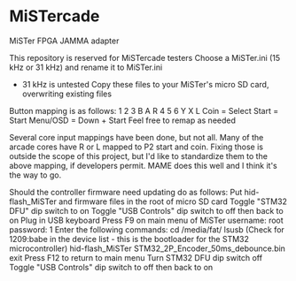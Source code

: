 # MiSTercade
 MiSTer FPGA JAMMA adapter

This repository is reserved for MiSTercade testers
Choose a MiSTer.ini (15 kHz or 31 kHz) and rename it to MiSTer.ini
- 31 kHz is untested
Copy these files to your MiSTer's micro SD card, overwriting existing files

Button mapping is as follows:
1 2 3    B A R
4 5 6    Y X L
Coin = Select
Start = Start
Menu/OSD = Down + Start
Feel free to remap as needed

Several core input mappings have been done, but not all. Many of the arcade cores have R or L mapped to P2 start and coin. Fixing those is outside the scope of this project, but I'd like to standardize them to the above mapping, if developers permit. MAME does this well and I think it's the way to go.

Should the controller firmware need updating do as follows:
Put hid-flash_MiSTer and firmware files in the root of micro SD card
Toggle "STM32 DFU" dip switch to on
Toggle "USB Controls" dip switch to off then back to on
Plug in USB keyboard
Press F9 on main menu of MiSTer
username: root
password: 1
Enter the following commands:
cd /media/fat/
lsusb
(Check for 1209:babe in the device list - this is the bootloader for the STM32 microcontroller)
hid-flash_MiSTer STM32_2P_Encoder_50ms_debounce.bin
exit
Press F12 to return to main menu
Turn STM32 DFU dip switch off
Toggle "USB Controls" dip switch to off then back to on
